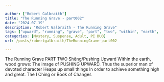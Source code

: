 ```yaml
---

author: ["Robert Galbraith"]
title: "The Running Grave - part002"
date: "2024-07-19"
description: "Robert Galbraith - The Running Grave"
tags: ["upward", "running", "grave", "part", "two", "within", "earth", "wood", "grows", "image", "pushing", "thus", "superior", "man", "devoted", "character", "heap", "small", "thing", "order", "achieve", "something", "high", "great", "ching"]
categories: [Mystery, Suspense, Adult, PI DUO]
url: /posts/robertgalbraith/TheRunningGrave-part002

---
```



The Running Grave
PART TWO
Shêng/Pushing Upward
Within the earth, wood grows:
The image of PUSHING UPWARD.
Thus the superior man of devoted character
Heaps up small things
In order to achieve something high and great.
The I Ching or Book of Changes
